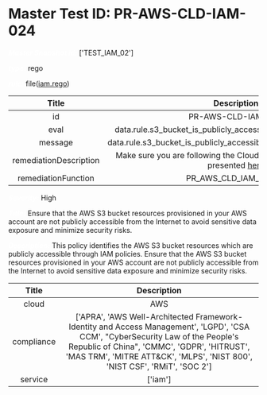 



# Master Test ID: PR-AWS-CLD-IAM-024


***<font color="white">Master Snapshot Id:</font>*** ['TEST_IAM_02']

***<font color="white">type:</font>*** rego

***<font color="white">rule:</font>*** file([iam.rego])  
  
  
  
  

|Title|Description|
| :---: | :---: |
|id|PR-AWS-CLD-IAM-024|
|eval|data.rule.s3_bucket_is_publicly_accessible_through_iam_policies|
|message|data.rule.s3_bucket_is_publicly_accessible_through_iam_policies_err|
|remediationDescription|Make sure you are following the Cloudformation template format presented <a href='https://boto3.amazonaws.com/v1/documentation/api/latest/reference/services/iam.html#IAM.Client.get_role' target='_blank'>here</a>|
|remediationFunction|PR_AWS_CLD_IAM_024.py|


***<font color="white">Severity:</font>*** High

***<font color="white">Title:</font>*** Ensure that the AWS S3 bucket resources provisioned in your AWS account are not publicly accessible from the Internet to avoid sensitive data exposure and minimize security risks.

***<font color="white">Description:</font>*** This policy identifies the AWS S3 bucket resources which are publicly accessible through IAM policies. Ensure that the AWS S3 bucket resources provisioned in your AWS account are not publicly accessible from the Internet to avoid sensitive data exposure and minimize security risks.  
  
  

|Title|Description|
| :---: | :---: |
|cloud|AWS|
|compliance|['APRA', 'AWS Well-Architected Framework-Identity and Access Management', 'LGPD', 'CSA CCM', "CyberSecurity Law of the People's Republic of China", 'CMMC', 'GDPR', 'HITRUST', 'MAS TRM', 'MITRE ATT&CK', 'MLPS', 'NIST 800', 'NIST CSF', 'RMiT', 'SOC 2']|
|service|['iam']|



[iam.rego]: https://github.com/prancer-io/prancer-compliance-test/tree/master/aws/cloud/iam.rego
